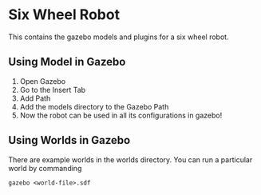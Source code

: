 
# Six Wheel Robot

This contains the gazebo models and plugins for a six wheel robot.

## Using Model in Gazebo

1. Open Gazebo
2. Go to the Insert Tab
3. Add Path
4. Add the models directory to the Gazebo Path
5. Now the robot can be used in all its configurations in gazebo!

## Using Worlds in Gazebo
There are example worlds in the worlds directory. You can run a particular world by commanding
```
gazebo <world-file>.sdf
```

